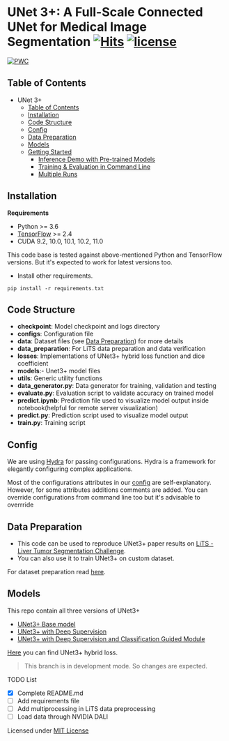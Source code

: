# UNet 3+: A Full-Scale Connected UNet for Medical Image Segmentation [![Hits](https://hits.seeyoufarm.com/api/count/incr/badge.svg?url=https%3A%2F%2Fgithub.com%2Fhamidriasat%2FUNet-3-Plus&count_bg=%2379C83D&title_bg=%23555555&icon=sega.svg&icon_color=%23E7E7E7&title=hits&edge_flat=false)](https://hits.seeyoufarm.com)      <a href="/LICENSE"><img src="https://img.shields.io/badge/license-MIT-blue.svg" alt="license" /></a>

<!-- https://hits.seeyoufarm.com/ -->

[![PWC](https://img.shields.io/endpoint.svg?url=https://paperswithcode.com/badge/unet-3-a-full-scale-connected-unet-for/medical-image-segmentation-on-lits2017)](https://paperswithcode.com/sota/medical-image-segmentation-on-lits2017?p=unet-3-a-full-scale-connected-unet-for)

## Table of Contents

- UNet 3+
    - [Table of Contents](#table-of-contents)
    - [Installation](#installation)
    - [Code Structure](#code-structure)
    - [Config](#config)
    - [Data Preparation](#data-preparation)
    - [Models](#models)
    - [Getting Started](#getting-started)
        - [Inference Demo with Pre-trained Models](#inference-demo-with-pre-trained-models)
        - [Training & Evaluation in Command Line](#training--evaluation-in-command-line)
        - [Multiple Runs](#multiple-runs)

## Installation

**Requirements**

* Python >= 3.6
* [TensorFlow](https://www.tensorflow.org/install) >= 2.4
* CUDA 9.2, 10.0, 10.1, 10.2, 11.0

This code base is tested against above-mentioned Python and TensorFlow versions. But it's expected to work for latest
versions too.

* Install other requirements.

```angular2html
pip install -r requirements.txt
```

## Code Structure

- **checkpoint**: Model checkpoint and logs directory
- **configs**: Configuration file
- **data**: Dataset files (see [Data Preparation](#data-preparation)) for more details
- **data_preparation**: For LiTS data preparation and data verification
- **losses**: Implementations of UNet3+ hybrid loss function and dice coefficient
- **models**:- Unet3+ model files
- **utils**: Generic utility functions
- **data_generator.py**: Data generator for training, validation and testing
- **evaluate.py**: Evaluation script to validate accuracy on trained model
- **predict.ipynb**: Prediction file used to visualize model output inside notebook(helpful for remote server
  visualization)
- **predict.py**: Prediction script used to visualize model output
- **train.py**: Training script

## Config

We are using [Hydra](https://hydra.cc/) for passing configurations. Hydra is a framework for elegantly configuring
complex applications.

Most of the configurations attributes in our [config](configs/config.yaml) are self-explanatory. However, for some
attributes additions comments are added.
You can override configurations from command line too but it's advisable to overrride  

## Data Preparation

- This code can be used to reproduce UNet3+ paper results
  on [LiTS - Liver Tumor Segmentation Challenge](https://competitions.codalab.org/competitions/15595).
- You can also use it to train UNet3+ on custom dataset.

For dataset preparation read [here](/data_preparation/README.md).

## Models

This repo contain all three versions of UNet3+

- [UNet3+ Base model](/models/unet3plus.py)
- [UNet3+ with Deep Supervision](/models/unet3plus_deep_supervision.py)
- [UNet3+ with Deep Supervision and Classification Guided Module](/models/unet3plus_deep_supervision_cgm.py)

[Here](/losses/unet_loss.py) you can find UNet3+ hybrid loss.


> This branch is in development mode. So changes are expected.

TODO List

- [x] Complete README.md
- [ ] Add requirements file
- [ ] Add multiprocessing in LiTS data preprocessing
- [ ] Load data through NVIDIA DALI

Licensed under [MIT License](LICENSE)
